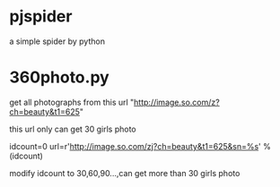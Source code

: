 # pjspider
a simple spider by python

# 360photo.py
get all photographs from this url "http://image.so.com/z?ch=beauty&t1=625" 


this url only can get 30 girls photo

idcount=0
url=r'http://image.so.com/zj?ch=beauty&t1=625&sn=%s' % (idcount)

modify idcount to 30,60,90...,can get more than 30 girls photo

